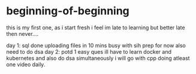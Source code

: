 # beginning-of-beginning
this is my first one, as i start fresh
i feel im late to learning but better late then never....




day 1: sql done uploading files in 10 mins busy with sih prep for now also need to do dsa
day 2: potd 1 easy ques ill have to learn docker and kubernetes and also do dsa simultaneously i will go with cpp doing atleast one video daily.
